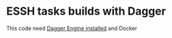 # ESSH tasks builds with Dagger

This code need [Dagger Engine installed](https://docs.dagger.io/quickstart/cli/) and Docker
